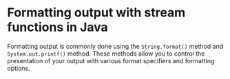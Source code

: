 # Formatting output with stream functions in Java

Formatting output is commonly done using the `String.format()` method and `System.out.printf()` method. These methods allow you to control the presentation of your output with various format specifiers and formatting options.

